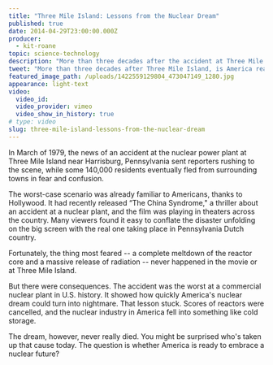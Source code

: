 ```yaml
---
title: "Three Mile Island: Lessons from the Nuclear Dream"
published: true
date: 2014-04-29T23:00:00.000Z
producer:
  - kit-roane
topic: science-technology
description: "More than three decades after the accident at Three Mile Island cast a shadow on the atomic dream, is America again ready to give nuclear energy a chance?"
tweet: "More than three decades after Three Mile Island, is America ready to try nuclear energy again?"
featured_image_path: /uploads/1422559129804_473047149_1280.jpg
appearance: light-text
video:
  video_id:
  video_provider: vimeo
  video_show_in_history: true
# type: video
slug: three-mile-island-lessons-from-the-nuclear-dream
---
```


In March of 1979, the news of an accident at the nuclear power plant at Three Mile Island near Harrisburg, Pennsylvania sent reporters rushing to the scene, while some 140,000 residents eventually fled from surrounding towns in fear and confusion.

The worst-case scenario was already familiar to Americans, thanks to Hollywood. It had recently released “The China Syndrome," a thriller about an accident at a nuclear plant, and the film was playing in theaters across the country. Many viewers found it easy to conflate the disaster unfolding on the big screen with the real one taking place in Pennsylvania Dutch country.

Fortunately, the thing most feared -- a complete meltdown of the reactor core and a massive release of radiation -- never happened in the movie or at Three Mile Island.

But there were consequences. The accident was the worst at a commercial nuclear plant in U.S. history. It showed how quickly America's nuclear dream could turn into nightmare. That lesson stuck. Scores of reactors were cancelled, and the nuclear industry in America fell into something like cold storage.

The dream, however, never really died. You might be surprised who's taken up that cause today. The question is whether America is ready to embrace a nuclear future?

